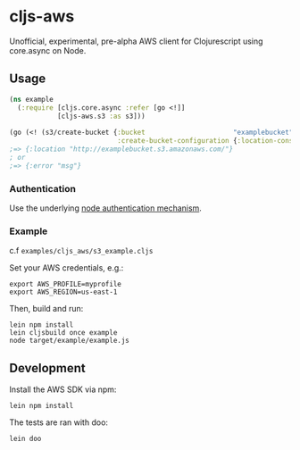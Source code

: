 # cljs-aws

Unofficial, experimental, pre-alpha AWS client for Clojurescript using core.async on Node.

## Usage

```clojure
(ns example
  (:require [cljs.core.async :refer [go <!]]
            [cljs-aws.s3 :as s3]))
            
(go (<! (s3/create-bucket {:bucket                      "examplebucket"
                           :create-bucket-configuration {:location-constraint "eu-west-1"}})))
;=> {:location "http://examplebucket.s3.amazonaws.com/"}
; or
;=> {:error "msg"}
```

### Authentication

Use the underlying [node authentication mechanism](https://docs.aws.amazon.com/sdk-for-javascript/v2/developer-guide/setting-credentials-node.html).

### Example

c.f `examples/cljs_aws/s3_example.cljs`

Set your AWS credentials, e.g.:
```
export AWS_PROFILE=myprofile
export AWS_REGION=us-east-1
```
Then, build and run:
```
lein npm install
lein cljsbuild once example
node target/example/example.js 
```

## Development

Install the AWS SDK via npm:
```
lein npm install
```

The tests are ran with doo:

```
lein doo
```
